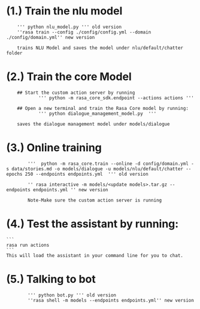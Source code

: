 # (1.) Train the nlu model
		''' python nlu_model.py ''' old version
		''rasa train --config ./config/config.yml --domain ./config/domain.yml'' new version
		
		trains NLU Model and saves the model under nlu/default/chatter folder 
		

# (2.) Train the core Model
		## Start the custom action server by running
				''' python -m rasa_core_sdk.endpoint --actions actions '''
				
		## Open a new terminal and train the Rasa Core model by running:
				''' python dialogue_management_model.py  '''
		
		saves the dialogue management model under models/dialogue
				
# (3.) Online training
			'''  python -m rasa_core.train --online -d config/domain.yml -s data/stories.md -o models/dialogue -u models/nlu/default/chatter --epochs 250 --endpoints endpoints.yml  ''' old version

			'' rasa interactive -m models/<update models>.tar.gz --endpoints endpoints.yml '' new version
			
			Note-Make sure the custom action server is running


# (4.) Test the assistant by running:
    ```
    rasa run actions
    ```
    This will load the assistant in your command line for you to chat.

# (5.) Talking to bot
			''' python bot.py ''' old version
			''rasa shell -m models --endpoints endpoints.yml'' new version